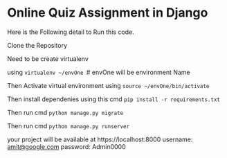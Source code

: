 # Online Quiz Assignment in Django
Here is the Following detail to Run this code.

Clone the Repository

Need to be create virtualenv

using `virtualenv ~/envOne `# envOne will be environment Name

Then Activate virtual environment using `source ~/envOne/bin/activate`

Then install dependenies using this cmd `pip install -r requirements.txt`

Then run cmd `python manage.py migrate`

Then run cmd `python manage.py runserver`

your project will be available at https://localhost:8000
username: amit@google.com
password: Admin0000
